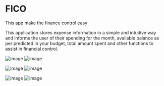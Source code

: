 # FICO
This app make the finance control easy

This application stores expense information in a simple and
intuitive way and informs the user of their spending for the month, available balance as per
predicted in your budget, total amount spent and other functions to assist in
financial control.

![image](https://github.com/vinirecoaro/FICO/assets/123481891/f3377999-d41b-423b-b587-80ff453a2252)   ![image](https://github.com/vinirecoaro/FICO/assets/123481891/b85282a4-4c17-4e2a-993c-f6d9a007cc69)


![image](https://github.com/vinirecoaro/FICO/assets/123481891/4b53b94f-06e3-427c-823b-19a42402d32a)   ![image](https://github.com/vinirecoaro/FICO/assets/123481891/1f04e6a5-0bb2-4ddd-991e-97eaa1c1a72d)


![image](https://github.com/vinirecoaro/FICO/assets/123481891/0e0718bb-e818-493f-a559-81fedb15c002)   ![image](https://github.com/vinirecoaro/FICO/assets/123481891/496b63ce-a446-4824-9bb7-231d04604b9c)













